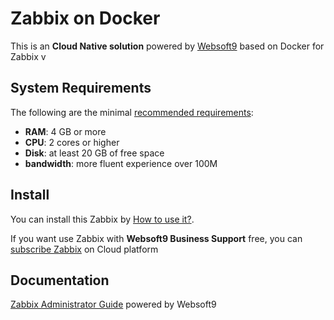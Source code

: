 # Zabbix on Docker  

This is an **Cloud Native solution** powered by [Websoft9](https://www.websoft9.com) based on Docker for Zabbix v

## System Requirements

The following are the minimal [recommended requirements](https://github.com/zabbix/docker#recommended-system-requirements):

* **RAM**: 4 GB or more
* **CPU**: 2 cores or higher
* **Disk**: at least 20 GB of free space
* **bandwidth**: more fluent experience over 100M  

## Install

You can install this Zabbix by [How to use it?](https://github.com/Websoft9/docker-library#how-to-use-it).   

If you want use Zabbix with **Websoft9 Business Support** free, you can [subscribe Zabbix](https://www.websoft9.com/apps) on Cloud platform

## Documentation

[Zabbix Administrator Guide](https://support.websoft9.com/docs/zabbix) powered by Websoft9
